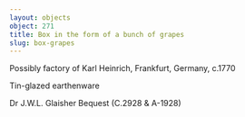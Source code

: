 ```yaml
---
layout: objects
object: 271
title: Box in the form of a bunch of grapes
slug: box-grapes
---
```

Possibly factory of Karl Heinrich, Frankfurt, Germany, c.1770  

Tin-glazed earthenware 

Dr J.W.L. Glaisher Bequest (C.2928 &amp; A-1928)
